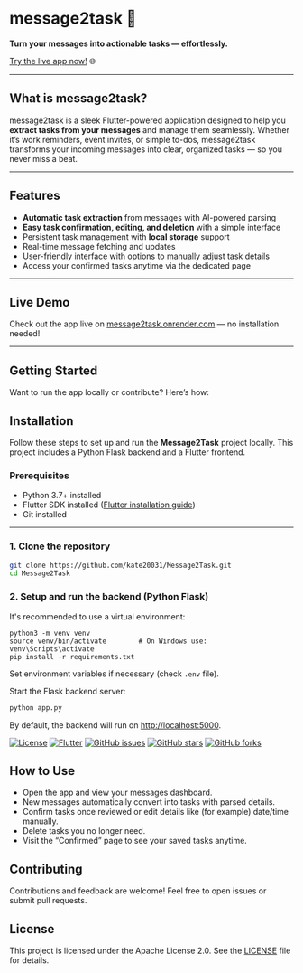 # message2task 🚀

**Turn your messages into actionable tasks — effortlessly.**

[Try the live app now!](https://message2task.onrender.com) 🌐

---

## What is message2task?

message2task is a sleek Flutter-powered application designed to help you **extract tasks from your messages** and manage them seamlessly. Whether it’s work reminders, event invites, or simple to-dos, message2task transforms your incoming messages into clear, organized tasks — so you never miss a beat.

---

## Features

- **Automatic task extraction** from messages with AI-powered parsing  
- **Easy task confirmation, editing, and deletion** with a simple interface  
- Persistent task management with **local storage** support  
- Real-time message fetching and updates  
- User-friendly interface with options to manually adjust task details  
- Access your confirmed tasks anytime via the dedicated page

---

## Live Demo

Check out the app live on [message2task.onrender.com](https://message2task.onrender.com) — no installation needed!

---

## Getting Started

Want to run the app locally or contribute? Here’s how:


## Installation

Follow these steps to set up and run the **Message2Task** project locally. This project includes a Python Flask backend and a Flutter frontend.

### Prerequisites

- Python 3.7+ installed
- Flutter SDK installed ([Flutter installation guide](https://flutter.dev/docs/get-started/install))
- Git installed

---

### 1. Clone the repository

```bash
git clone https://github.com/kate20031/Message2Task.git
cd Message2Task
```

### 2. Setup and run the backend (Python Flask)

It's recommended to use a virtual environment:

```
python3 -m venv venv
source venv/bin/activate        # On Windows use: venv\Scripts\activate
pip install -r requirements.txt
```
Set environment variables if necessary (check `.env` file).

Start the Flask backend server:

```bash
python app.py
```

By default, the backend will run on [http://localhost:5000](http://localhost:5000).




[![License](https://img.shields.io/badge/License-Apache_2.0-blue.svg)](https://opensource.org/licenses/Apache-2.0)
[![Flutter](https://img.shields.io/badge/Flutter-3.10.0-blue)](https://flutter.dev)
[![GitHub issues](https://img.shields.io/github/issues/kate20031/Message2Task)](https://github.com/kate20031/Message2Task/issues)
[![GitHub stars](https://img.shields.io/github/stars/kate20031/Message2Task)](https://github.com/kate20031/Message2Task/stargazers)
[![GitHub forks](https://img.shields.io/github/forks/kate20031/Message2Task)](https://github.com/kate20031/Message2Task/network/members)

## How to Use

- Open the app and view your messages dashboard.
- New messages automatically convert into tasks with parsed details.
- Confirm tasks once reviewed or edit details like (for example) date/time manually.
- Delete tasks you no longer need.
- Visit the “Confirmed” page to see your saved tasks anytime.

## Contributing

Contributions and feedback are welcome! Feel free to open issues or submit pull requests.

## License

This project is licensed under the Apache License 2.0. See the [LICENSE](LICENSE) file for details.
